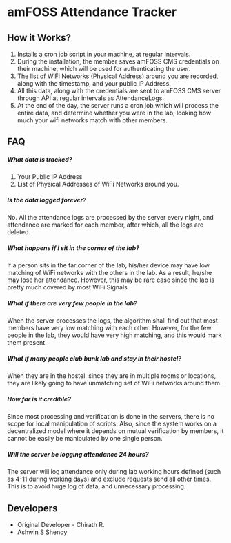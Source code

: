 # amFOSS Attendance Tracker


## How it Works?
1. Installs a cron job script in your machine, at regular intervals.
2. During the installation, the member saves amFOSS CMS credentials on their machine, 
   which will be used for authenticating the user.
3. The list of WiFi Networks (Physical Address) around you are recorded, along with the timestamp, 
   and your public IP Address.
4. All this data, along with the credentials are sent to amFOSS CMS server through API
   at regular intervals as AttendanceLogs.
5. At the end of the day, the server runs a cron job which will process the entire data,
   and determine whether you were in the lab, looking how much your wifi networks match
   with other members.

## FAQ

##### What data is tracked?
1. Your Public IP Address
2. List of Physical Addresses of WiFi Networks around you.

##### Is the data logged forever?
No. All the attendance logs are processed by the server every night, and attendance
are marked for each member, after which, all the logs are deleted.

##### What happens if I sit in the corner of the lab?
If a person sits in the far corner of the lab, his/her device may have low matching 
of WiFi networks with the others in the lab. As a result, he/she may lose her attendance.
However, this may be rare case since the lab is pretty much covered by most WiFi Signals.

##### What if there are very few people in the lab?
When the server processes the logs, the algorithm shall find out that most members 
have very low matching with each other. However, for the few people in the lab, 
they would have very high matching, and this would mark them present.

##### What if many people club bunk lab and stay in their hostel?
When they are in the hostel, since they are in multiple rooms or locations,
they are likely going to have unmatching set of WiFi networks around them.

##### How far is it credible?
Since most processing and verification is done in the servers, there is no scope
for local manipulation of scripts. Also, since the system works on a decentralized
model where it depends on mutual verification by members, it cannot be easily be 
manipulated by one single person.

##### Will the server be logging attendance 24 hours?
The server will log attendance only during lab working hours defined 
(such as 4-11 during working days) and exclude requests send all other times.
This is to avoid huge log of data, and unnecessary processing. 


## Developers
* Original Developer - Chirath R.
* Ashwin S Shenoy 